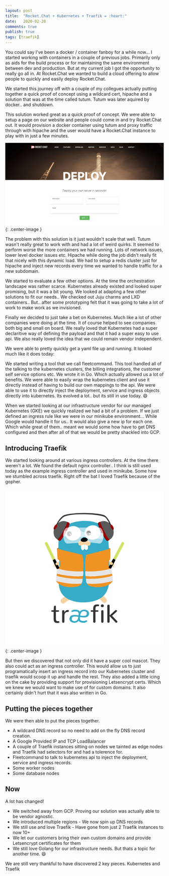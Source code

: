 ```yaml
---
layout: post
title:  "Rocket.Chat + Kubernetes + Traefik = :heart:"
date:   2020-02-20
comments: true
publish: true
tags: [traefik]
---
```


You could say I've been a docker / container fanboy for a while now...  I started working with containers in a couple of previous jobs. Primarily only as aids for the build process or for maintaining the same environment between dev and production. But at my current job I got the opportunity to really go all in. At Rocket.Chat we wanted to build a cloud offering to allow people to quickly and easily deploy Rocket.Chat.

<!--excerpt-->

We started this journey off with a couple of my collegues actually putting together a quick proof of concept using a wildcard cert, hipache and a solution that was at the time called tutum.  Tutum was later aquired by docker.. and shutdown.

This solution worked great as a quick proof of concept.  We were able to setup a page on our website and people could come in and try Rocket.Chat out. It would provision a docker container using tutum and proxy traffic through with hipache and the user would have a Rocket.Chat instance to play with in just a few minutes.

![screenshot](/images/2020-02-20/deploy.png){: .center-image }

The problem with this solution is it just wouldn't scale that well. Tutum wasn't really great to work with and had a lot of weird quirks. It seemed to perform worse the more containers we had running.  Lots of network issues, lower level docker issues etc.  Hipache while doing the job didn't really fit that nicely with this dynamic load.  We had to setup a redis cluster just for hipache and inject new records every time we wanted to handle traffic for a new subdomain.

We started to evaluate a few other options.  At the time the orchestration landscape was rather scarce. Kubernetes already existed and looked super promising, but it was a bit young.  We looked at adapting a few other solutions to fit our needs.. We checked out Juju charms and LXD containers.. But.. after some prototyping felt that it was going to take a lot of work to make work as we invisioned.

Finally we decided to just take a bet on Kubernetes. Much like a lot of other companies were doing at the time.  It of course helped to see companies both big and small on board.  We really loved that Kubernetes had a super declaritive way of defining the payload and that it had a super easy to use api. We also really loved the idea that we could remain vendor independent.

We were able to pretty quickly get a yaml file up and running.  It looked much like it does today:

<script src="https://gist.github.com/geekgonecrazy/02aacfbf1853b7689832343c5971823d.js"></script>

We started writing a tool that we call fleetcommand.  This tool handled all of the talking to the kubernetes clusters, the billing integrations, the customer self service options etc.  We wrote it in Go. Which actually allowed us a lot of benefits.  We were able to easily wrap the kubernetes client and use it directly instead of having to build our own mappings to the api. We were able to use it to directly inject the deployment, service and ingress objects directly into kubernetes.  Its evolved a lot.. but its still in use today. :smile:

When we started looking at our infrastructure vendor for our managed Kubernetes (GKE) we quickly realized we had a bit of a problem. If we just defined an ingress rule like we were in our minikube environment... While Google would handle it for us.. It would also give a new ip for each one. Which while great of them.. meant we would some how have to get DNS configured and then after all of that we would be pretty shackled into GCP.

## Introducing Traefik

We started looking around at various ingress controllers. At the time there weren't a lot. We found the default nginx controller.. I think is still used today as the example ingress controller and used in minikube.  Some how we stumbled across traefik.  Right off the bat I loved Traefik because of the gopher. 

![traefik mascot](https://github.com/containous/traefik/raw/master/docs/content/assets/img/traefik.logo.png){: .center-image }

But then we discovered that not only did it have a super cool mascot.  They also could act as an ingress controller. This would allow us to just programatically insert an ingress record into our Kubernetes cluster and traefik would scoop it up and handle the rest.  They also added a little icing on the cake by providing support for provisioning Letsencrypt certs.  Which we knew we would want to make use of for custom domains.  It also certainly didn't hurt that it was also written in Go.  

## Putting the pieces together

We were then able to put the pieces together. 

* A wildcard DNS record so no need to add on the fly DNS record creation.
* A Google Provided IP and TCP LoadBalancer
* A couple of Traefik instances sitting on nodes we tainted as edge nodes and Traefik had selectors for and had a tolerence for.
* Fleetcommand to talk to kubernetes api to inject the deployment, service and ingress records.
* Some worker nodes
* Some database nodes

## Now

A lot has changed! 
* We switched away from GCP. Proving our solution was actually able to be vendor agnostic.
* We introduced multiple regions - We now spin up DNS records
* We still use and love Traefik - Have gone from just 2 Traefik instances to now 10+
* We let our customers bring their own custom domains and provide Letsencrypt certificates for them
* We still love Golang for our infrastructure needs.  But thats a topic for another time. :smile:

We are still very thankful to have discovered 2 key pieces. Kubernetes and Traefik

